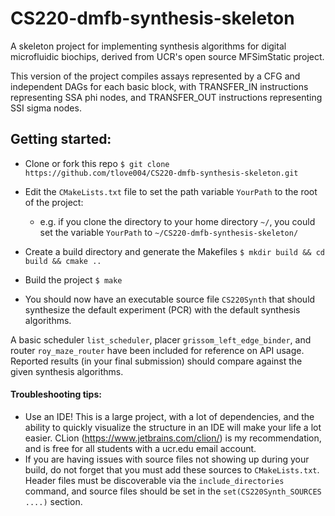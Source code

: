 # CS220-dmfb-synthesis-skeleton
A skeleton project for implementing synthesis algorithms for digital microfluidic biochips, derived from UCR's 
open source MFSimStatic project.

This version of the project compiles assays represented by a CFG and independent DAGs for each basic block, with TRANSFER_IN instructions representing SSA phi nodes, and TRANSFER_OUT instructions representing SSI sigma nodes.



## Getting started:
- Clone or fork this repo `$ git clone https://github.com/tlove004/CS220-dmfb-synthesis-skeleton.git`
- Edit the `CMakeLists.txt` file to set the path variable `YourPath` to the root of the project:
    - e.g. if you clone the directory to your home directory `~/`, you could set the variable `YourPath` to `~/CS220-dmfb-synthesis-skeleton/`

- Create a build directory and generate the Makefiles 
    ```$ mkdir build && cd build && cmake ..```
- Build the project `$ make`

- You should now have an executable source file `CS220Synth` that should synthesize the default experiment (PCR) with the default synthesis algorithms.

A basic scheduler `list_scheduler`, placer `grissom_left_edge_binder`, and router `roy_maze_router` have been included 
for reference on API usage.  Reported results (in your final submission) should compare against the given synthesis algorithms.

#### Troubleshooting tips:
- Use an IDE!  This is a large project, with a lot of dependencies, and the ability to quickly visualize the structure in an IDE will make your life a lot easier.  CLion (https://www.jetbrains.com/clion/) is my recommendation, and is free for all students with a ucr.edu email account.
- If you are having issues with source files not showing up during your build, do not forget that you must add these sources to `CMakeLists.txt`.  Header files must be discoverable via the `include_directories` command, and source files should be set in the `set(CS220Synth_SOURCES ....)` section.
